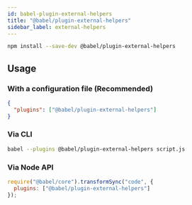 ```yaml
---
id: babel-plugin-external-helpers
title: "@babel/plugin-external-helpers"
sidebar_label: external-helpers
---
```


```sh
npm install --save-dev @babel/plugin-external-helpers
```

## Usage

### With a configuration file (Recommended)

```json
{
  "plugins": ["@babel/plugin-external-helpers"]
}
```

### Via CLI

```sh
babel --plugins @babel/plugin-external-helpers script.js
```

### Via Node API

```javascript
require("@babel/core").transformSync("code", {
  plugins: ["@babel/plugin-external-helpers"]
});
```

